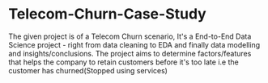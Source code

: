# Telecom-Churn-Case-Study
The given project is of a Telecom Churn scenario, It's a End-to-End Data Science project - right from data cleaning to EDA and finally data modelling and insights/conclusions. The project aims to determine factors/features that helps the company to retain customers before it's too late i.e the customer has churned(Stopped using services)
